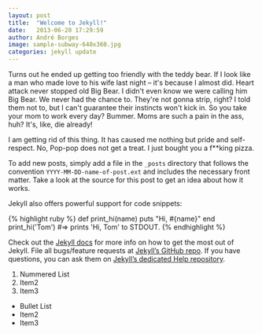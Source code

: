 ```yaml
---
layout: post
title:  "Welcome to Jekyll!"
date:   2013-06-20 17:29:59
author: André Borges
image: sample-subway-640x360.jpg
categories: jekyll update
---
```

Turns out he ended up getting too friendly with the teddy bear. If I look like a man who made love to his wife last night – it's because I almost did. Heart attack never stopped old Big Bear. I didn't even know we were calling him Big Bear. We never had the chance to. They're not gonna strip, right? I told them not to, but I can't guarantee their instincts won't kick in. So you take your mom to work every day? Bummer. Moms are such a pain in the ass, huh? It's, like, die already!

I am getting rid of this thing. It has caused me nothing but pride and self-respect. No, Pop-pop does not get a treat. I just bought you a f**king pizza.

To add new posts, simply add a file in the `_posts` directory that follows the convention `YYYY-MM-DD-name-of-post.ext` and includes the necessary front matter. Take a look at the source for this post to get an idea about how it works.

Jekyll also offers powerful support for code snippets:

{% highlight ruby %}
def print_hi(name)
  puts "Hi, #{name}"
end
print_hi('Tom')
#=> prints 'Hi, Tom' to STDOUT.
{% endhighlight %}

Check out the [Jekyll docs][jekyll] for more info on how to get the most out of Jekyll. File all bugs/feature requests at [Jekyll’s GitHub repo][jekyll-gh]. If you have questions, you can ask them on [Jekyll’s dedicated Help repository][jekyll-help].

1. Nummered List
2. Item2
2. Item3

- Bullet List
- Item2
- Item3

[jekyll]:      http://jekyllrb.com
[jekyll-gh]:   https://github.com/jekyll/jekyll
[jekyll-help]: https://github.com/jekyll/jekyll-help
